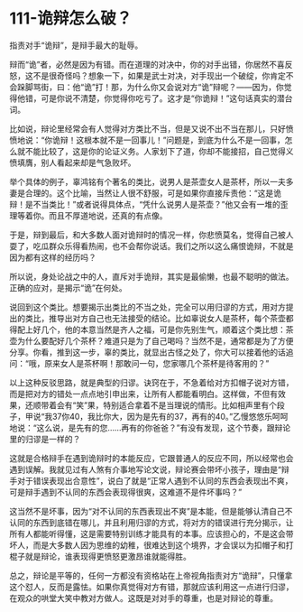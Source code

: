 # 111-诡辩怎么破？

指责对手“诡辩”，是辩手最大的耻辱。

辩而“诡”者，必然是因为有错。而在道理的对决中，你的对手出错，你居然不喜反怒，这不是很奇怪吗？想象一下，如果是武士对决，对手现出一个破绽，你肯定不会跺脚骂街，曰：他“诡”打！那，为什么你又会说对方“诡”辩呢？——因为，你觉得他错，可是你说不清楚，你觉得你吃亏了。这才是“你诡辩！”这句话真实的潜台词。

比如说，辩论里经常会有人觉得对方类比不当，但是又说不出不当在那儿，只好愤愤地说：“你诡辩！这根本就不是一回事儿！”问题是，到底为什么不是一回事，怎么就不能比较了，这是你的论证义务。人家划下了道，你却不能接招，自己觉得义愤填膺，别人看起来却是气急败坏。

举个具体的例子，辜鸿铭有个著名的类比，说男人是茶壶女人是茶杯，所以一夫多妻是合理的。这个比喻，当然让人很不舒服，可是如果你直接斥责他：“这是诡辩！是不当类比！”或者说得具体点，“凭什么说男人是茶壶？”他又会有一堆的歪理等着你。而且不厚道地说，还真的有点像。

于是，辩到最后，和大多数人面对诡辩时的情况一样，你悲愤莫名，觉得自己被人耍了，吃瓜群众乐得看热闹，也不会帮你说话。我们之所以这么痛恨诡辩，不就是因为都有这样的经历吗？

所以说，身处论战之中的人，直斥对手诡辩，其实是最偷懒，也最不聪明的做法。正确的应对，是揭示“诡”在何处。

说回到这个类比。想要揭示出类比的不当之处，完全可以用归谬的方式，用对方提出的类比，推导出对方自己也无法接受的结论。比如辜说女人是茶杯，每个茶壶都得配上好几个，他的本意当然是齐人之福，可是你先别生气，顺着这个类比想：茶壶为什么要配好几个茶杯？难道只是为了自己喝吗？当然不是，通常都是为了方便分享。你看，推到这一步，辜的类比，就显出古怪之处了，你大可以接着他的话追问：“哦，原来女人是茶杯啊！那敢问一句，您家哪几个茶杯是待客用的？”

以上这种反驳思路，就是典型的归谬。诀窍在于，不急着给对方扣帽子说对方错，而是把对方的错处一点点地引申出来，让所有人都能看明白。这样做，不但有效果，还顺带着会有“笑”果，特别适合拿着不是当理说的情形。比如相声里有个段子，甲说“我37你40，我比你大，因为是先有的37，再有的40。”乙慢悠悠乐呵呵地说：“这么说，是先有的您……再有的你爸爸？”有没有发现，这个节奏，跟辩论里的归谬是一样的？

这就是合格辩手在遇到诡辩时的本能反应，它跟普通人的反应不同，所以经常也会遇到误解。我就见过有人煞有介事地写论文说，辩论赛会带坏小孩子，理由是“辩手对于错误表现出合意性”，说白了就是“正常人遇到不认同的东西会表现出不爽，可是辩手遇到不认同的东西会表现得很爽，这难道不是件坏事吗？”

这当然不是坏事，因为“对不认同的东西表现出不爽”是本能，但是能够认清自己不认同的东西到底错在哪儿，并且利用归谬的方式，将对方的错误进行充分揭示，让所有人都能听得懂，这是需要特别训练才能具有的本事。应该担心的，不是这会带坏人，而是大多数人因为思维的幼稚，很难达到这个境界，才会误以为扣帽子和打棍子就是辩论，谁表现得更愤怒更激昂谁就能得胜。

总之，辩论是平等的，任何一方都没有资格站在上帝视角指责对方“诡辩”，只懂拿这个怼人，反而是露怯。如果你真觉得对方有错，那就应该利用这一点进行归谬，在观众的哄堂大笑中教对方做人。这既是对对手的尊重，也是对辩论的尊重。​​​
